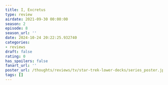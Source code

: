 ```yaml
---
title: I, Excretus
type: review
airdate: 2021-09-30 00:00:00
season: 2
episode: 8
season_url: ''
date: 2024-10-24 20:22:25.932740
categories:
- reviews
draft: false
rating: 0
has_spoilers: false
fanart_url: ''
poster_url: /thoughts/reviews/tv/star-trek-lower-decks/series_poster.jpg
tags: []
---
```


